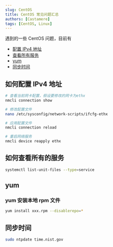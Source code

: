 ```yaml
---
slug: CentOS
title: CentOS 常见问题汇总
authors: [Castamere]
tags: [CentOS, Linux]
---
```


遇到的一些 CentOS 问题，目前有

- [配置 IPv4 地址](/blog/CentOS#如何配置-ipv4-地址)
- [查看所有服务](/blog/CentOS#如何查看所有的服务)
- [yum](/blog/CentOS#yum)
- [同步时间](/blog/CentOS#同步时间)

<!--truncate-->

## 如何配置 IPv4 地址

```bash
# 查看当前网卡配置，假设要修改的网卡为ethx
nmcli connection show

# 修改配置文件
nano /etc/sysconfig/network-scripts/ifcfg-ethx

# 应用配置文件
nmcli connection reload

# 重启网络服务
nmcli device reapply ethx
```

## 如何查看所有的服务

```bash
systemctl list-unit-files --type=service
```

## yum

### yum 安装本地 rpm 文件

```bash
yum install xxx.rpm --disablerepo=*
```

## 同步时间

```bash title="使用 ntpdate 同步时间"
sudo ntpdate time.nist.gov
```
